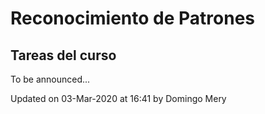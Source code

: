 # Reconocimiento de Patrones

## Tareas del curso

To be announced...


Updated on 03-Mar-2020 at 16:41 by Domingo Mery
